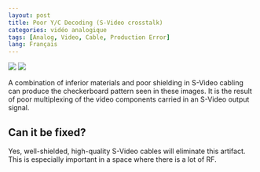 ```yaml
---
layout: post
title: Poor Y/C Decoding (S-Video crosstalk)
categories: vidéo analogique
tags: [Analog, Video, Cable, Production Error]
lang: Français
---
```


<img src="{{ site.baseurl }}/images/YCSeparation_1_Flat.jpg">
<img src="{{ site.baseurl }}/images/YCSeparation_2_Flat.jpg">

A combination of inferior materials and poor shielding in S-Video cabling can produce the checkerboard pattern seen in these images. It is the result of poor multiplexing of the video components carried in an S-Video output signal.

## Can it be fixed?

Yes, well-shielded, high-quality S-Video cables will eliminate this artifact. This is especially important in a space where there is a lot of RF.
